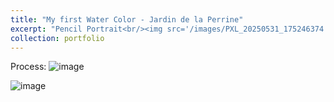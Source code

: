 ```yaml
---
title: "My first Water Color - Jardin de la Perrine"
excerpt: "Pencil Portrait<br/><img src='/images/PXL_20250531_175246374.jpg'>"
collection: portfolio
---
```


Process:
![image](https://github.com/user-attachments/assets/bf1ceef8-69ee-4d97-8ebd-79948cc8efcb)

![image](https://github.com/user-attachments/assets/12dd6644-78a1-4dbd-b2d0-ef91340143f7)

